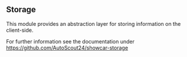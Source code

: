<h2>Storage</h2>
This module provides an abstraction layer for storing information on the client-side.
 
For further information see the documentation under <a href="https://github.com/AutoScout24/showcar-storage" target="_blank">https://github.com/AutoScout24/showcar-storage</a>
